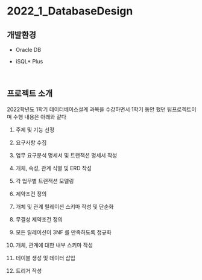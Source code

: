 # 2022_1_DatabaseDesign

## 개발환경

* Oracle DB

* iSQL* Plus

<br>


## 프로젝트 소개

2022학년도 1학기 데이터베이스설계 과목을 수강하면서 1학기 동안 했던 팀프로젝트이며 수행 내용은 아래와 같다

1. 주제 및 기능 선정

2. 요구사항 수집

3. 업무 요구분석 명세서 및 트랜잭션 명세서 작성

4. 개체, 속성, 관계 식별 및 ERD 작성

5. 각 업무별 트랜잭션 모델링

6. 제약조건 정의

7. 개체 및 관계 릴레이션 스키마 작성 및 단순화

8. 무결성 제약조건 정의

9. 모든 릴레이션이 3NF 를 만족하도록 정규화 

10. 개체, 관계에 대한 내부 스키마 작성

11. 테이블 생성 및 데이터 삽입

12. 트리거 작성

